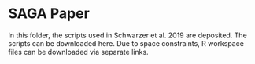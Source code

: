 # SAGA Paper

In this folder, the scripts used in Schwarzer et al. 2019 are deposited. The scripts can be downloaded here. Due to space constraints, R workspace files can be downloaded via separate links.
